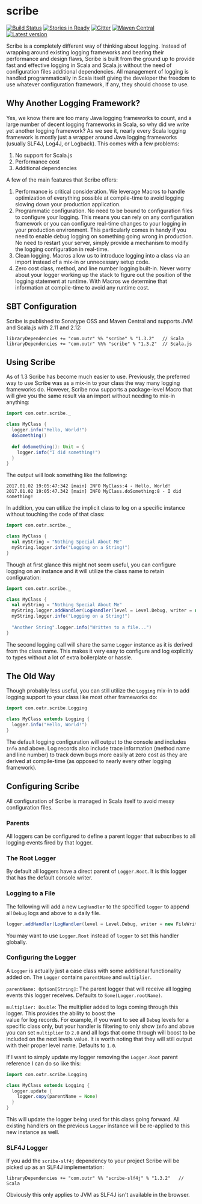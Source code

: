 # scribe

[![Build Status](https://travis-ci.org/outr/scribe.svg?branch=master)](https://travis-ci.org/outr/scribe)
[![Stories in Ready](https://badge.waffle.io/outr/scribe.png?label=ready&title=Ready)](https://waffle.io/outr/scribe)
[![Gitter](https://badges.gitter.im/Join%20Chat.svg)](https://gitter.im/outr/scribe)
[![Maven Central](https://img.shields.io/maven-central/v/com.outr/scribe_2.12.svg)](https://maven-badges.herokuapp.com/maven-central/com.outr/scribe_2.12)
[![Latest version](https://index.scala-lang.org/outr/scribe/scribe/latest.svg)](https://index.scala-lang.org/outr/scribe)

Scribe is a completely different way of thinking about logging. Instead of wrapping around existing logging frameworks
and bearing their performance and design flaws, Scribe is built from the ground up to provide fast and effective logging
in Scala and Scala.js without the need of configuration files additional dependencies. All management of logging is
handled programmatically in Scala itself giving the developer the freedom to use whatever configuration framework, if
any, they should choose to use.

## Why Another Logging Framework? ##

Yes, we know there are too many Java logging frameworks to count, and a large number of decent logging frameworks in
Scala, so why did we write yet another logging framework?  As we see it, nearly every Scala logging framework is mostly
just a wrapper around Java logging frameworks (usually SLF4J, Log4J, or Logback). This comes with a few problems:

1. No support for Scala.js
2. Performance cost
3. Additional dependencies

A few of the main features that Scribe offers:

1. Performance is critical consideration. We leverage Macros to handle optimization of everything possible at compile-time
to avoid logging slowing down your production application.
2. Programmatic configuration. No need to be bound to configuration files to configure your logging. This means you can
rely on any configuration framework or you can configure real-time changes to your logging in your production environment.
This particularly comes in handy if you need to enable debug logging on something going wrong in production. No need to
restart your server, simply provide a mechanism to modify the logging configuration in real-time.
3. Clean logging. Macros allow us to introduce logging into a class via an import instead of a mix-in or unnecessary
setup code.
4. Zero cost class, method, and line number logging built-in. Never worry about your logger working up the stack to figure
out the position of the logging statement at runtime. With Macros we determine that information at compile-time to avoid
any runtime cost.

## SBT Configuration ##

Scribe is published to Sonatype OSS and Maven Central and supports JVM and Scala.js with 2.11 and 2.12:

```
libraryDependencies += "com.outr" %% "scribe" % "1.3.2"   // Scala
libraryDependencies += "com.outr" %%% "scribe" % "1.3.2"  // Scala.js
```

## Using Scribe ##

As of 1.3 Scribe has become much easier to use. Previously, the preferred way to use Scribe was as a mix-in to your
class the way many logging frameworks do.  However, Scribe now supports a package-level Macro that will give you the
same result via an import without needing to mix-in anything:

```scala
import com.outr.scribe._

class MyClass {
  logger.info("Hello, World!")
  doSomething()
  
  def doSomething(): Unit = {
    logger.info("I did something!")
  }
}
```

The output will look something like the following:

```
2017.01.02 19:05:47:342 [main] INFO MyClass:4 - Hello, World!
2017.01.02 19:05:47.342 [main] INFO MyClass.doSomething:8 - I did something!
```

In addition, you can utilize the implicit class to log on a specific instance without touching the code of that class:

```scala
import com.outr.scribe._

class MyClass {
  val myString = "Nothing Special About Me"
  myString.logger.info("Logging on a String!")
}
```

Though at first glance this might not seem useful, you can configure logging on an instance and it will utilize the
class name to retain configuration:

```scala
import com.outr.scribe._

class MyClass {
  val myString = "Nothing Special About Me"
  myString.logger.addHandler(LogHandler(level = Level.Debug, writer = new FileWriter(directory, FileWriter.Daily())))
  myString.logger.info("Logging on a String!")
  
  "Another String".logger.info("Written to a file...")
}
```

The second logging call will share the same `Logger` instance as it is derived from the class name. This makes it very
easy to configure and log explicitly to types without a lot of extra boilerplate or hassle.

## The Old Way ##

Though probably less useful, you can still utilize the `Logging` mix-in to add logging support to your class like most
other frameworks do:

```scala
import com.outr.scribe.Logging

class MyClass extends Logging {
  logger.info("Hello, World!")
}
```

The default logging configuration will output to the console and includes `Info` and above. Log records also include
trace information (method name and line number) to track down bugs more easily at zero cost as they are derived at
compile-time (as opposed to nearly every other logging framework).

## Configuring Scribe ##

All configuration of Scribe is managed in Scala itself to avoid messy configuration files.

### Parents ###

All loggers can be configured to define a parent logger that subscribes to all logging events fired by that logger.

### The Root Logger ###

By default all loggers have a direct parent of `Logger.Root`. It is this logger that has the default console writer.

### Logging to a File ###

The following will add a new `LogHandler` to the specified `logger` to append all `Debug` logs and above to a daily file.

```scala
logger.addHandler(LogHandler(level = Level.Debug, writer = new FileWriter(directory, FileWriter.Daily())))
```

You may want to use `Logger.Root` instead of `logger` to set this handler globally.

### Configuring the Logger ###

A `Logger` is actually just a case class with some additional functionality added on. The `Logger` contains `parentName`
and `multiplier`.

`parentName: Option[String]`: The parent logger that will receive all logging events this logger receives. Defaults to
`Some(Logger.rootName)`.

`multiplier: Double`: The multiplier added to logs coming through this logger. This provides the ability to boost the\
value for log records. For example, if you want to see all `Debug` levels for a specific class only, but your handler is
filtering to only show `Info` and above you can set `multiplier` to `2.0` and all logs that come through will boost to
be included on the next levels value. It is worth noting that they will still output with their proper level name.
Defaults to `1.0`.

If I want to simply update my logger removing the `Logger.Root` parent reference I can do so like this:

```scala
import com.outr.scribe.Logging

class MyClass extends Logging {
  logger.update {
    logger.copy(parentName = None)
  }
}
```

This will update the logger being used for this class going forward. All existing handlers on the previous `Logger`
instance will be re-applied to this new instance as well.

### SLF4J Logger ###

If you add the `scribe-slf4j` dependency to your project Scribe will be picked up as an SLF4J implementation:

```
libraryDependencies += "com.outr" %% "scribe-slf4j" % "1.3.2"   // Scala
```

Obviously this only applies to JVM as SLF4J isn't available in the browser.